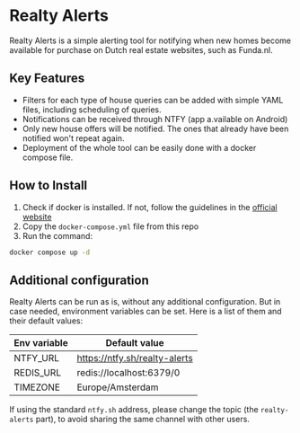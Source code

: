 # Realty Alerts

Realty Alerts is a simple alerting tool for notifying when new homes become available for purchase on Dutch real estate websites, such as Funda.nl.

## Key Features
- Filters for each type of house queries can be added with simple YAML files, including scheduling of queries.
- Notifications can be received through NTFY (app a.vailable on Android)
- Only new house offers will be notified. The ones that already have been notified won't repeat again.
- Deployment of the whole tool can be easily done with a docker compose file.


## How to Install

1. Check if docker is installed. If not, follow the guidelines in the [official website](https://docs.docker.com/engine/install/)
2. Copy the `docker-compose.yml` file from this repo
3. Run the command:

```bash
docker compose up -d
```

## Additional configuration

Realty Alerts can be run as is, without any additional configuration. But in case needed, environment variables can be set. Here is a list of them and their default values:

| Env variable | Default value                 |
| ------------ | ----------------------------- |
| NTFY_URL     | https://ntfy.sh/realty-alerts |
| REDIS_URL    | redis://localhost:6379/0      |
| TIMEZONE     | Europe/Amsterdam              |

If using the standard `ntfy.sh` address, please change the topic (the `realty-alerts` part), to avoid sharing the same channel with other users.
